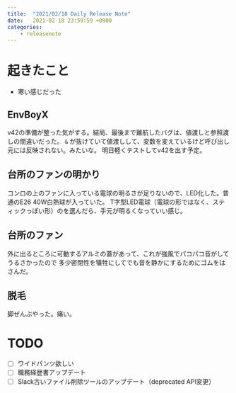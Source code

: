 ```yaml
---
title:  "2021/02/18 Daily Release Note"
date:   2021-02-18 23:59:59 +0900
categories:
    - releasenote
---
```

# 起きたこと

* 寒い感じだった

## EnvBoyX

v42の準備が整った気がする。結局、最後まで難航したバグは、値渡しと参照渡しの間違いだった。
`&` が抜けていて値渡しして、変数を変えているけど呼び出し元には反映されない。みたいな。
明日軽くテストしてv42を出す予定。

## 台所のファンの明かり

コンロの上のファンに入っている電球の明るさが足りないので、LED化した。普通のE26 40W白熱球が入っていた。
T字型LED電球（電球の形ではなく、スティックっぽい形）のを選んだら、手元が明るくなっていい感じ。

## 台所のファン

外に出るところに可動するアルミの蓋があって、これが強風でパコパコ音がしてうるさかったので
多少密閉性を犠牲にしてでも音を静かにするためにゴムをはさんだ。

## 脱毛

脚ぜんぶやった。痛い。

# TODO 

- [ ] ワイドパンツ欲しい
- [ ] 職務経歴書アップデート
- [ ] Slack古いファイル削除ツールのアップデート（deprecated API変更）